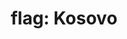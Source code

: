 ---
layout: smileys&emotion
title: "flag: Kosovo"
emoji: flag_kosovo
permalink: 🇽🇰.html
image: assets/img/3moji/flag_kosovo.png
---
